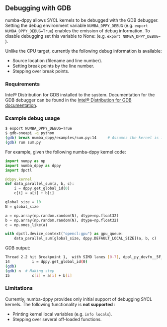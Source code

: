 ## Debugging with GDB

numba-dppy allows SYCL kernels to be debugged with the GDB debugger.
Setting the debug environment variable `NUMBA_DPPY_DEBUG` (e.g. `export NUMBA_DPPY_DEBUG=True`) enables
the emission of debug information.
To disable debugging set this variable to None: (e.g. `export NUMBA_DPPY_DEBUG= `).

Unlike the CPU target, currently the following debug information is available:
- Source location (filename and line number).
- Setting break points by the line number.
- Stepping over break points.

### Requirements

Intel® Distribution for GDB installed to the system.
Documentation for the GDB debugger can be found in the
[Intel® Distribution for GDB documentation](https://software.intel.com/content/www/us/en/develop/tools/oneapi/components/distribution-for-gdb.html).

### Example debug usage

```bash
$ export NUMBA_DPPY_DEBUG=True
$ gdb-oneapi -q python
(gdb) break numba_dppy/examples/sum.py:14     # Assumes the kernel is in file sum.py, at line 14
(gdb) run sum.py
```

For example, given the following numba-dppy kernel code:
```python
import numpy as np
import numba_dppy as dppy
import dpctl

@dppy.kernel
def data_parallel_sum(a, b, c):
    i = dppy.get_global_id(0)
    c[i] = a[i] + b[i]

global_size = 10
N = global_size

a = np.array(np.random.random(N), dtype=np.float32)
b = np.array(np.random.random(N), dtype=np.float32)
c = np.ones_like(a)

with dpctl.device_context("opencl:gpu") as gpu_queue:
    data_parallel_sum[global_size, dppy.DEFAULT_LOCAL_SIZE](a, b, c)
```

GDB output:
```bash
Thread 2.2 hit Breakpoint 1,  with SIMD lanes [0-7], dppl_py_devfn__5F__5F_main_5F__5F__2E_data_5F_parallel_5F_sum_24_1_2E_array_28_float32_2C__20_1d_2C__20_C_29__2E_array_28_float32_2C__20_1d_2C__20_C_29__2E_array_28_float32_2C__20_1d_2C__20_C_29_ () at sum.py:14
14          i = dppy.get_global_id(0)
(gdb)
(gdb) n  # Making step
15          c[i] = a[i] + b[i]
```


### Limitations

Currently, numba-dppy provides only initial support of debugging SYCL kernels.
The following functionality is **not supported** :
- Printing kernel local variables (e.g. ```info locals```).
- Stepping over several off-loaded functions.
